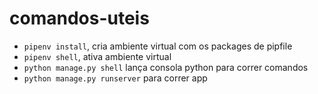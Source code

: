 # comandos-uteis

* `pipenv install`, cria ambiente virtual com os packages de pipfile
* `pipenv shell`, ativa ambiente virtual
* `python manage.py shell` lança consola python para correr comandos
* `python manage.py runserver` para correr app
